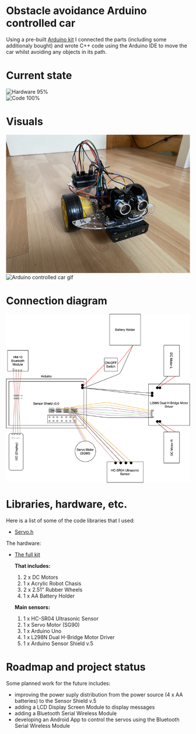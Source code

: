 # Obstacle avoidance Arduino controlled car
 Using a pre-built [Arduino kit](https://www.ebay.co.uk/itm/Smart-Car-Smart-Robot-Car-Chassis-Kit-Tracking-Motor-2WD-Ultrasonic-Arduino-MCU/274068571943?ssPageName=STRK%3AMEBIDX%3AIT&_trksid=p2057872.m2749.l2649d) I connected the parts (including some additionaly bought) and wrote C++ code using the Arduino IDE to move the car whilst avoiding any objects in its path.

# Current state
![Hardware 95%](https://img.shields.io/badge/HARDWARE-95-<COLOR>.svg) </br>
![Code 100%](https://img.shields.io/badge/CODE-100-<COLOR>.svg)

# Visuals
![Arduino controlled car image](arduino-car.jpg)
![Arduino controlled car gif](arduino-car-2.gif)

# Connection diagram
![Components connection diagram](Ardi.png)

# Libraries, hardware, etc.
Here is a list of some of the code libraries that I used:

* [Servo.h](https://www.arduino.cc/reference/en/libraries/servo/)

The hardware:

* [The full kit](https://www.ebay.co.uk/itm/Smart-Car-Smart-Robot-Car-Chassis-Kit-Tracking-Motor-2WD-Ultrasonic-Arduino-MCU/274068571943?ssPageName=STRK%3AMEBIDX%3AIT&_trksid=p2057872.m2749.l2649)

	**That includes:**
	1. 2 x DC Motors
	2. 1 x Acrylic Robot Chasis
	3. 2 x 2.51” Rubber Wheels
	4. 1 x AA Battery Holder

	**Main sensors:**
	1. 1 x HC-SR04 Ultrasonic Sensor
	2. 1 x Servo Motor (SG90)
	3. 1 x Arduino Uno
	4. 1 x L298N Dual H-Bridge Motor Driver 
	5. 1 x Arduino Sensor Shield v.5

# Roadmap and project status
Some planned work for the future includes:

* improving the power suply distribution from the power source (4 x AA batteries) to the Sensor Shield v.5
* adding a LCD Display Screen Module to display messages
* adding a Bluetooth Serial Wireless Module
* developing an Android App to control the servos using the Bluetooth Serial Wireless Module
